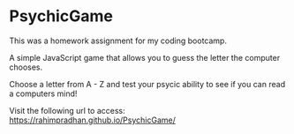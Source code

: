 # PsychicGame
This was a homework assignment for my coding bootcamp.

A simple JavaScript game that allows you to guess the letter the computer chooses.

Choose a letter from A - Z and test your psycic ability to see if you can read a computers mind!

Visit the following url to access: https://rahimpradhan.github.io/PsychicGame/
